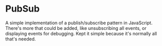 # PubSub

A simple implementation of a publish/subscribe pattern in JavaScript. There's more that could be added, like unsubscribing all events, or displaying events for debugging. Kept it simple because it's normally all that's needed.
